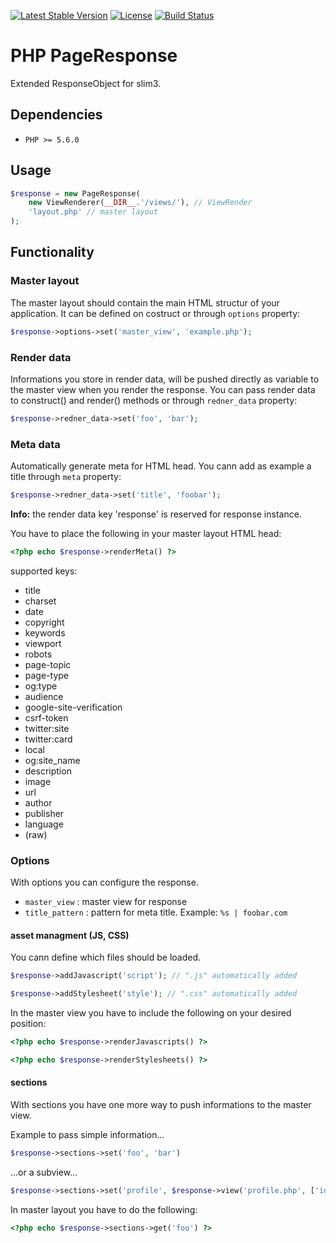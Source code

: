 [![Latest Stable Version](https://poser.pugx.org/dtkahl/page-response/v/stable)](https://packagist.org/packages/dtkahl/page-response)
[![License](https://poser.pugx.org/dtkahl/page-response/license)](https://packagist.org/packages/dtkahl/page-response)
[![Build Status](https://travis-ci.org/dtkahl/page-response.svg?branch=master)](https://travis-ci.org/dtkahl/page-response)

# PHP PageResponse

Extended ResponseObject for slim3.


## Dependencies

* `PHP >= 5.6.0`

## Usage

```php
$response = new PageResponse(
    new ViewRenderer(__DIR__.'/views/'), // ViewRender
    'layout.php' // master layout
);
```


## Functionality

### Master layout
The master layout should contain the main HTML structur of your application.
It can be defined on costruct or through `options` property:

```php
$response->options->set('master_view', 'example.php');
```

### Render data
Informations you store in render data, will be pushed directly as variable to the master view when you render the response.
You can pass render data to construct() and render() methods or through `redner_data` property:

```php
$response->redner_data->set('foo', 'bar');
```

### Meta data
Automatically generate meta for HTML head. You cann add as example a title through `meta` property:

```php
$response->redner_data->set('title', 'foobar');
```

**Info:** the render data key 'response' is reserved for response instance.

You have to place the following in your master layout HTML head:

```php
<?php echo $response->renderMeta() ?>
```

supported keys:
* title
* charset
* date
* copyright
* keywords
* viewport
* robots
* page-topic
* page-type
* og:type
* audience
* google-site-verification
* csrf-token
* twitter:site
* twitter:card
* local
* og:site_name
* description
* image
* url
* author
* publisher
* language
* (raw)

### Options
With options you can configure the response. 
* `master_view` : master view for response
* `title_pattern` : pattern for meta title. Example: `%s | foobar.com` 

#### asset managment (JS, CSS)
You cann define which files should be loaded.

```php
$response->addJavascript('script'); // ".js" automatically added
```

```php
$response->addStylesheet('style'); // ".css" automatically added
```

In the master view you have to include the following on your desired position:

```php
<?php echo $response->renderJavascripts() ?>
```

```php
<?php echo $response->renderStylesheets() ?>
```

#### sections
With sections you have one more way to push informations to the master view.

Example to pass simple information...

```php
$response->sections->set('foo', 'bar')
```

...or a subview...

```php
$response->sections->set('profile', $response->view('profile.php', ['id' => 4]))
```

In master layout you have to do the following:

```php
<?php echo $response->sections->get('foo') ?>
```
